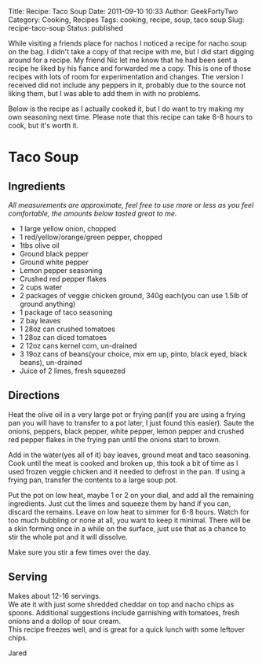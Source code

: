 Title: Recipe: Taco Soup
Date: 2011-09-10 10:33
Author: GeekFortyTwo
Category: Cooking, Recipes
Tags: cooking, recipe, soup, taco soup
Slug: recipe-taco-soup
Status: published

While visiting a friends place for nachos I noticed a recipe for nacho
soup on the bag. I didn't take a copy of that recipe with me, but I did
start digging around for a recipe. My friend Nic let me know that he had
been sent a recipe he liked by his fiance and forwarded me a copy. This
is one of those recipes with lots of room for experimentation and
changes. The version I received did not include any peppers in it,
probably due to the source not liking them, but I was able to add them
in with no problems.  
<!--more-->  
Below is the recipe as I actually cooked it, but I do want to try making
my own seasoning next time. Please note that this recipe can take 6-8
hours to cook, but it's worth it.

Taco Soup
=========

Ingredients
-----------

*All measurements are approximate, feel free to use more or less as you
feel comfortable, the amounts below tasted great to me.*

-   1 large yellow onion, chopped
-   1 red/yellow/orange/green pepper, chopped
-   1tbs olive oil
-   Ground black pepper
-   Ground white pepper
-   Lemon pepper seasoning
-   Crushed red pepper flakes
-   2 cups water
-   2 packages of veggie chicken ground, 340g each(you can use 1.5lb of
    ground anything)
-   1 package of taco seasoning
-   2 bay leaves
-   1 28oz can crushed tomatoes
-   1 28oz can diced tomatoes
-   2 12oz cans kernel corn, un-drained
-   3 19oz cans of beans(your choice, mix em up, pinto, black eyed,
    black beans), un-drained
-   Juice of 2 limes, fresh squeezed

Directions
----------

Heat the olive oil in a very large pot or frying pan(if you are using a
frying pan you will have to transfer to a pot later, I just found this
easier). Saute the onions, peppers, black pepper, white pepper, lemon
pepper and crushed red pepper flakes in the frying pan until the onions
start to brown.

Add in the water(yes all of it) bay leaves, ground meat and taco
seasoning. Cook until the meat is cooked and broken up, this took a bit
of time as I used frozen veggie chicken and it needed to defrost in the
pan. If using a frying pan, transfer the contents to a large soup pot.

Put the pot on low heat, maybe 1 or 2 on your dial, and add all the
remaining ingredients. Just cut the limes and squeeze them by hand if
you can, discard the remains. Leave on low heat to simmer for 6-8 hours.
Watch for too much bubbling or none at all, you want to keep it minimal.
There will be a skin forming once in a while on the surface, just use
that as a chance to stir the whole pot and it will dissolve.

Make sure you stir a few times over the day.

Serving
-------

Makes about 12-16 servings.  
We ate it with just some shredded cheddar on top and nacho chips as
spoons. Additional suggestions include garnishing with tomatoes, fresh
onions and a dollop of sour cream.  
This recipe freezes well, and is great for a quick lunch with some
leftover chips.

Jared
